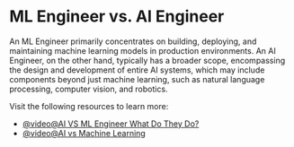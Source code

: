 # ML Engineer vs. AI Engineer

An ML Engineer primarily concentrates on building, deploying, and maintaining machine learning models in production environments. An AI Engineer, on the other hand, typically has a broader scope, encompassing the design and development of entire AI systems, which may include components beyond just machine learning, such as natural language processing, computer vision, and robotics.

Visit the following resources to learn more:

- [@video@AI VS ML Engineer What Do They Do?](https://www.youtube.com/watch?v=Ff8HHBITvfs)
- [@video@AI vs Machine Learning](https://www.youtube.com/watch?v=4RixMPF4xis)
